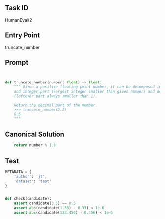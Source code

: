 ## Task ID

HumanEval/2

## Entry Point

truncate_number

## Prompt

```python


def truncate_number(number: float) -> float:
    """ Given a positive floating point number, it can be decomposed into
    and integer part (largest integer smaller than given number) and decimals
    (leftover part always smaller than 1).

    Return the decimal part of the number.
    >>> truncate_number(3.5)
    0.5
    """

```

## Canonical Solution

```python
    return number % 1.0

```

## Test

```python
METADATA = {
    'author': 'jt',
    'dataset': 'test'
}


def check(candidate):
    assert candidate(3.5) == 0.5
    assert abs(candidate(1.33) - 0.33) < 1e-6
    assert abs(candidate(123.456) - 0.456) < 1e-6

```
